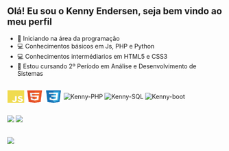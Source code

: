 ## Olá! Eu sou o Kenny Endersen, seja bem vindo ao meu perfil

- 🔭 Iniciando na área da programação
- 💻 Conhecimentos básicos em Js, PHP e Python
- 💻 Conhecimentos intermédiarios em HTML5 e CSS3
- 🌱 Estou cursando 2º Período em Análise e Desenvolvimento de Sistemas

<div style="display: inline_block"><br>
  <img align="center" alt="Kenny-Js" height="30" width="40" src="https://raw.githubusercontent.com/devicons/devicon/master/icons/javascript/javascript-plain.svg">
  <img align="center" alt="Kenny-HTML" height="30" width="40" src="https://raw.githubusercontent.com/devicons/devicon/master/icons/html5/html5-original.svg">
  <img align="center" alt="Kenny-CSS" height="30" width="40" src="https://raw.githubusercontent.com/devicons/devicon/master/icons/css3/css3-original.svg">
  <img align="center" alt="Kenny-PHP" height="30" width="40" src="https://cdn.jsdelivr.net/gh/devicons/devicon@latest/icons/php/php-original.svg" />
  <img align="center" alt="Kenny-SQL" height="30" width="40" src="https://cdn.jsdelivr.net/gh/devicons/devicon@latest/icons/mysql/mysql-original-wordmark.svg" />
  <img align="center" alt="Kenny-boot" height="30" width="40" src="https://cdn.jsdelivr.net/gh/devicons/devicon@latest/icons/bootstrap/bootstrap-original.svg" />
</div>

##

<div> 
  <a href="https://instagram.com/kennyxts" target="_blank"><img src="https://img.shields.io/badge/-Instagram-%23E4405F?style=for-the-badge&logo=instagram&logoColor=white" target="_blank"></a>
  <a href="mailto:kennyendersen@gmail.com" target="_blank"><img src="https://img.shields.io/badge/-Gmail-%23333?style=for-the-badge&logo=gmail&logoColor=white" target="_blank"></a>
</div>

##

<a href="https://instagram.com/kennyxts" target="_blank">
  <img height=200 align="center" src="https://github-readme-stats.vercel.app/api/top-langs?username=kennyendersen&layout=compact&langs_count=8&card_width=320&theme=dracula" />
</a>
